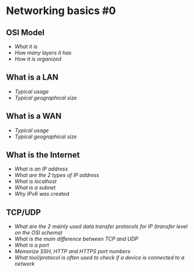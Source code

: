 # Networking basics #0
## OSI Model

- _What it is_
- _How many layers it has_
- _How it is organized_

## What is a LAN

- _Typical usage_
- _Typical geographical size_

## What is a WAN

- _Typical usage_
- _Typical geographical size_

## What is the Internet

- _What is an IP address_
- _What are the 2 types of IP address_
- _What is localhost_
- _What is a subnet_
- _Why IPv6 was created_

## TCP/UDP

- _What are the 2 mainly used data transfer protocols for IP (transfer level on the OSI schema)_
- _What is the main difference between TCP and UDP_
- _What is a port_
- _Memorize SSH, HTTP and HTTPS port numbers_
- _What tool/protocol is often used to check if a device is connected to a network_
